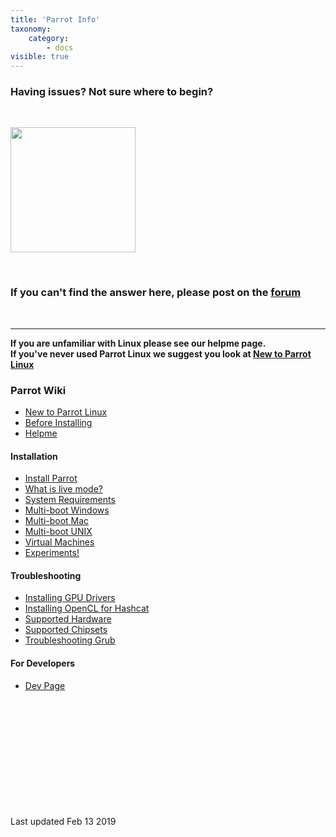 ```yaml
---
title: 'Parrot Info'
taxonomy:
    category:
        - docs
visible: true
---
```


### Having issues? Not sure where to begin?


&nbsp;

<img src="/img/parrot.svg" width="200">

&nbsp;

### If you can't find the answer here, please post on the [forum](https://community.parrotsec.org/)
&nbsp;

---

<b>If you are unfamiliar with Linux please see our helpme page.   
If you've never used Parrot Linux we suggest you look at [New to Parrot Linux](info/new-to-parrot.md)
</b>

### Parrot Wiki

- [New to Parrot Linux](info/new-to-parrot.md)
- [Before Installing](info/before-installing.md)
- [Helpme](info/helpme.md)

#### Installation

- [Install Parrot](info/install-parrot.md)
- [What is live mode?](info/what-is-live-mode.md)
- [System Requirements](info/system-requirements.md)
- [Multi-boot Windows](info/multi-boot-windows.md)
- [Multi-boot Mac](info/multi-boot-macintosh.md)
- [Multi-boot UNIX](info/multi-boot-unix.md)
- [Virtual Machines](info/virtual-machines.md)
- [Experiments!](info/pi-and-other-builds.md)

#### Troubleshooting

- [Installing GPU Drivers](info/gpu-drivers.md)
- [Installing OpenCL for Hashcat](info/opencl-install.md)
- [Supported Hardware](info/supported-hardware.md)
- [Supported Chipsets](info/supported-wifi-chipsets.md)
- [Troubleshooting Grub](info/troubleshooting-grub.md)

#### For Developers

- [Dev Page](dev/index.md)




&nbsp;

&nbsp;

&nbsp;

&nbsp;

&nbsp;

&nbsp;

Last updated Feb 13 2019